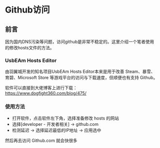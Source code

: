 # Github访问

## 前言
因为国内DNS污染等问题，访问github是非常不稳定的。这里介绍一个笔者使用的修改hosts文件的方法。

### UsbEAm Hosts Editor
由羽翼城开发的知名项目UsbEAm Hosts Editor本来是用于改善 Steam、暴雪、育碧、Microsoft Store 等游戏平台的访问与下载速度，但顺便也有支持 Github。

软件可以直接到大佬博客上进行下载：  
https://www.dogfight360.com/blog/475/

### 使用方法
* 打开软件，点击软件左下角，选择准备修改 hosts 的网站
* 选择[developer - 开发者相关] → github.com
* 检测延迟 → 选择延迟最低的IP地址 → 应用选中

然后再去访问 Github.com 就会快很多

